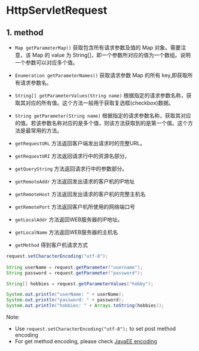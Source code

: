 # HttpServletRequest

## 1. method

-   `Map getParameterMap()` 获取包含所有请求参数及值的 Map 对象。需要注意，该 Map 的 value 为 String[]，即一个参数所对应的值为一个数组。说明一个参数可以对应多个值。
-   `Enumeration getParameterNames()` 获取请求参数 Map 的所有 key,即获取所有请求参数名。
-   `String[] getParameterValues(String name)` 根据指定的请求参数名称，获取其对应的所有值。这个方法一般用于获取复选框(checkbox)数据。
-   `String getParameter(String name)` 根据指定的请求参数名称，获取其对应的值。若该参数名称对应的是多个值，则该方法获取到的是第一个值。这个方法是最常用的方法。

-   `getRequestURL` 方法返回客户端发出请求时的完整URL。
-   `getRequestURI` 方法返回请求行中的资源名部分。
-   `getQueryString` 方法返回请求行中的参数部分。
-   `getRemoteAddr` 方法返回发出请求的客户机的IP地址
-   `getRemoteHost` 方法返回发出请求的客户机的完整主机名
-   `getRemotePort` 方法返回客户机所使用的网络端口号
-   `getLocalAddr` 方法返回WEB服务器的IP地址。
-   `getLocalName` 方法返回WEB服务器的主机名
-   `getMethod` 得到客户机请求方式

```java
request.setCharacterEncoding("utf-8");
        
String userName = request.getParameter("username");
String password = request.getParameter("password");

String[] hobbies = request.getParameterValues("hobby");

System.out.println("userName: " + userName);
System.out.println("password: " + password);
System.out.println("hobbies: " + Arrays.toString(hobbies));
```

Note:

-   Use `request.setCharacterEncoding("utf-8");` to set post method encoding
-   For get method encoding, please check [JavaEE encoding](http://www.monkey1024.com/javaweb/918)
